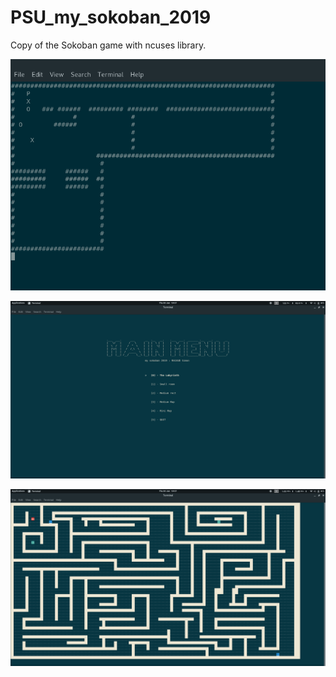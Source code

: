 # PSU_my_sokoban_2019
Copy of the Sokoban game with ncuses library.

![alt text](img/sokoban.png)

![alt text](img/sokoban_menu.png)

![alt text](img/sokoban_bonus.png)
